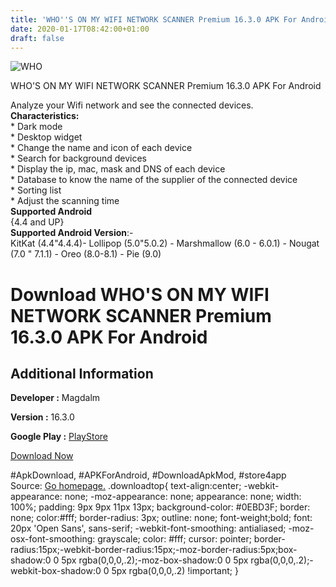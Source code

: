```yaml
---
title: 'WHO''S ON MY WIFI NETWORK SCANNER Premium 16.3.0 APK For Android'
date: 2020-01-17T08:42:00+01:00
draft: false
---
```


![WHO](https://i2.wp.com/apkhome.net/wp-content/uploads/2020/01/WHOS-ON-MY-WIFI-NETWORK-SCANNER-Premium-16.3.0.png "WHO")

  

WHO'S ON MY WIFI NETWORK SCANNER Premium 16.3.0 APK For Android

Analyze your Wifi network and see the connected devices.  
**Characteristics:**  
\* Dark mode  
\* Desktop widget  
\* Change the name and icon of each device  
\* Search for background devices  
\* Display the ip, mac, mask and DNS of each device  
\* Database to know the name of the supplier of the connected device  
\* Sorting list  
\* Adjust the scanning time  
**Supported Android**  
{4.4 and UP}  
**Supported Android Version**:-  
KitKat (4.4"4.4.4)- Lollipop (5.0"5.0.2) - Marshmallow (6.0 - 6.0.1) - Nougat (7.0 " 7.1.1) - Oreo (8.0-8.1) - Pie (9.0)

Download WHO'S ON MY WIFI NETWORK SCANNER Premium 16.3.0 APK For Android
========================================================================

Additional Information
----------------------

**Developer :** Magdalm

**Version :** 16.3.0

**Google Play :** [PlayStore](https://play.google.com/store/apps/details?id=com.magdalm.wifinetworkscanner)

  

[Download Now](https://store4app.co/post/whos-on-my-wifi-network-scanner-premium-16-3-0-apk-for-android_1579175465)

  
#ApkDownload, #APKForAndroid, #DownloadApkMod, #store4app  
Source: [Go homepage.](https://store4app.co/post/whos-on-my-wifi-network-scanner-premium-16-3-0-apk-for-android_1579175465) .downloadtop{ text-align:center; -webkit-appearance: none; -moz-appearance: none; appearance: none; width: 100%; padding: 9px 9px 11px 13px; background-color: #0EBD3F; border: none; color:#fff; border-radius: 3px; outline: none; font-weight;bold; font: 20px 'Open Sans', sans-serif; -webkit-font-smoothing: antialiased; -moz-osx-font-smoothing: grayscale; color: #fff; cursor: pointer; border-radius:15px;-webkit-border-radius:15px;-moz-border-radius:5px;box-shadow:0 0 5px rgba(0,0,0,.2);-moz-box-shadow:0 0 5px rgba(0,0,0,.2);-webkit-box-shadow:0 0 5px rgba(0,0,0,.2) !important; }